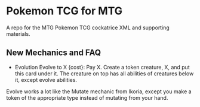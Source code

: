 # Pokemon TCG for MTG
A repo for the MTG Pokemon TCG cockatrice XML  and supporting materials.

## New Mechanics and FAQ

- Evolution
    Evolve to X {cost}: Pay X. Create a token creature, X, and put this card under it. The creature on top has all abilities of creatures below it, except evolve abilities.

Evolve works a lot like the Mutate mechanic from Ikoria, except you make a token of the appropriate type instead of mutating from your hand.